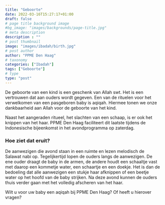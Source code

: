 ```yaml
---
title: "Geboorte"
date: 2022-03-16T15:27:17+01:00
draft: false
# page title background image
#bg_image: "images/backgrounds/page-title.jpg"
# meta description
description : ""
# post thumbnail
image: "images/ibadah/birth.jpg"
# post author
author: "PPME Den Haag"
# taxonomy
categories: ["Ibadah"]
tags: ["Geboorte"]
# type
type: "post"
---
```


De geboorte van een kind is een geschenk van Allah swt. Het is een vertrouwen dat aan ouders wordt gegeven. Een van de rituelen voor het verwelkomen van een pasgeboren baby is aqiqah. Hiermee tonen we onze dankbaarheid aan Allah voor de geboorte van het kind.

Naast het aangeraden ritueel, het slachten van een schaap, is er ook het knippen van het haar. PPME Den Haag faciliteert dit laatste tijdens de Indonesische bijeenkomst in het avondprogramma op zaterdag.

### Hoe ziet dat eruit?

De aanwezigen die avond staan in een ruimte en lezen melodisch de Salawat nabi op. Tegelijkertijd lopen de ouders langs de aanwezigen. De ene ouder draagt de baby in de armen, de andere houdt een schaaltje vast met daarop een kommetje water, een schaartje en een doekje. Het is dan de bedoeling dat alle aanwezigen een stukje haar afknippen of een beetje water op het hoofd van de baby strijken. Na deze avond kunnen de ouders thuis verder gaan met het volledig afscheren van het haar.

Wilt u voor uw baby een aqiqah bij PPME Den Haag? Of heeft u hierover vragen? 